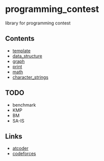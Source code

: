 # programming_contest
library for programming contest

## Contents
 - [template](template/)
 - [data_structure](data_structure/)
 - [graph](graph/)
 - [print](print/)
 - [math](math/)
 - [character_strings](character_strings/)

## TODO
 - benchmark
 - KMP
 - BM
 - SA-IS

## Links
 - [atcoder](https://beta.atcoder.jp/users/fumiphys)
 - [codeforces](http://codeforces.com/profile/fumiphys)
